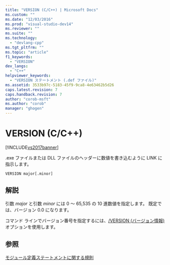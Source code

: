 ```yaml
---
title: "VERSION (C/C++) | Microsoft Docs"
ms.custom: ""
ms.date: "12/03/2016"
ms.prod: "visual-studio-dev14"
ms.reviewer: ""
ms.suite: ""
ms.technology: 
  - "devlang-cpp"
ms.tgt_pltfrm: ""
ms.topic: "article"
f1_keywords: 
  - "VERSION"
dev_langs: 
  - "C++"
helpviewer_keywords: 
  - "VERSION ステートメント (.def ファイル)"
ms.assetid: 3533b97c-5183-45f9-9ca8-4e63462b5d26
caps.latest.revision: 7
caps.handback.revision: 7
author: "corob-msft"
ms.author: "corob"
manager: "ghogen"
---
```

# VERSION (C/C++)
[!INCLUDE[vs2017banner](../../assembler/inline/includes/vs2017banner.md)]

.exe ファイルまたは DLL ファイルのヘッダーに数値を書き込むように LINK に指示します。  
  
```  
VERSION major[.minor]  
```  
  
## 解説  
 引数 *major* と引数 *minor* には 0 ～ 65,535 の 10 進数値を指定します。  既定では、バージョン 0.0 になります。  
  
 コマンド ラインでバージョン番号を指定するには、[\/VERSION \(バージョン情報\)](../Topic/-VERSION%20\(Version%20Information\).md) オプションを使用します。  
  
## 参照  
 [モジュール定義ステートメントに関する規則](../../build/reference/rules-for-module-definition-statements.md)